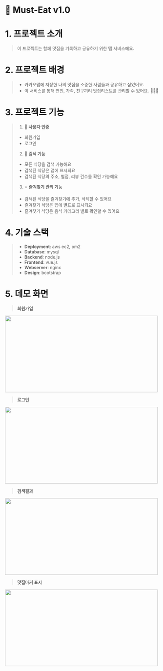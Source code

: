 # 🍣 Must-Eat v1.0

# 1. 프로젝트 소개

> 이 프로젝트는 함께 맛집을 기록하고 공유하기 위한 맵 서비스에요.
>
>
# 2. 프로젝트 배경

> + 카카오맵에 저장한 나의 맛집을 소중한 사람들과 공유하고 싶었어요.
> + 이 서비스를 통해 연인, 가족, 친구끼리 맛집리스트를 관리할 수 있어요. 🧑‍🤝‍🧑 
>
>
# 3. 프로젝트 기능

> 1. 🔑 **사용자 인증**
> + 회원가입
> + 로그인
> 
> 
> 2. 🔎 **검색 기능**
> + 모든 식당을 검색 가능해요
> + 검색된 식당은 맵에 표시되요
> + 검색된 식당의 주소, 별점, 리뷰 건수를 확인 가능해요
> 
> 
> 3. ⭐ **즐겨찾기 관리 기능**
> + 검색된 식당을 즐겨찾기에 추가, 삭제할 수 있어요
> + 즐겨찾기 식당은 맵에 별표로 표시되요
> + 즐겨찾기 식당은 음식 카테고리 별로 확인할 수 있어요
>
>
# 4. 기술 스택

> + **Deployment**: aws ec2, pm2
> + **Database**: mysql
> + **Backend**: node.js
> + **Frontend**: vue.js
> + **Webserver**: nginx
> + **Design**: bootstrap

>
# 5. 데모 화면

> **회원가입**
<img src="https://user-images.githubusercontent.com/63275665/160285550-aa8bbb70-8b84-47eb-a7fa-8dc451019a5f.PNG" width="500" height="250"/>

> **로그인**
<img src="https://user-images.githubusercontent.com/63275665/160285545-8e9d1601-78cd-4007-8da6-0cb2532c408b.PNG" width="500" height="250"/>

> **검색결과**
<img src="https://user-images.githubusercontent.com/63275665/160285547-d5a97b24-184e-4a14-a0ac-5e0359e80a67.PNG" width="500" height="250"/>

> **맛집마커 표시**
<img src="https://user-images.githubusercontent.com/63275665/160285552-7dd29757-2cd2-4fa6-983b-b56cb7f314b0.PNG" width="500" height="250"/>

